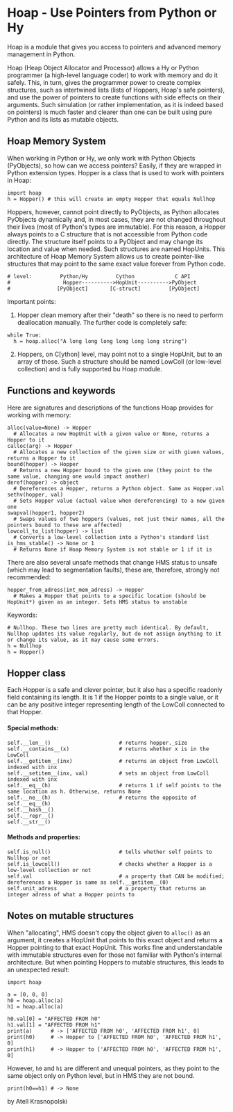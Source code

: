 # Hoap - Use Pointers from Python or Hy
Hoap is a module that gives you access to pointers and advanced memory management in Python.

Hoap (Heap Object Allocator and Processor) allows a Hy or Python programmer (a high-level language coder) to work with memory and do it safely. This, in turn, gives the programmer power to create complex structures, such as intertwined lists (lists of Hoppers, Hoap's safe pointers), and use the power of pointers to create functions with side effects on their arguments. Such simulation (or rather implementation, as it is indeed based on pointers) is much faster and clearer than one can be built using pure Python and its lists as mutable objects.

## Hoap Memory System
When working in Python or Hy, we only work with Python Objects (PyObjects), so how can we access pointers? Easily, if they are wrapped in Python extension types. Hopper is a class that is used to work with pointers in Hoap:
```
import hoap
h = Hopper() # this will create an empty Hopper that equals Nullhop
```
Hoppers, however, cannot point directly to PyObjects, as Python allocates PyObjects dynamically and, in most cases, they are not changed throughout their lives (most of Python's types are immutable). For this reason, a Hopper always points to a C structure that is not accessible from Python code directly. The structure itself points to a PyObject and may change its location and value when needed. Such structures are named HopUnits. This architecture of Hoap Memory System allows us to create pointer-like structures that may point to the same exact value forever from Python code.
```
# level:         Python/Hy         Cython             C API
#                 Hopper---------->HopUnit---------->PyObject
#               [PyObject]       [C-struct]         [PyObject]
```
Important points:
1) Hopper clean memory after their "death" so there is no need to perform deallocation manually. The further code is completely safe:
```
while True:
  h = hoap.alloc("A long long long long long long string")
```
2) Hoppers, on C[ython] level, may point not to a single HopUnit, but to an array of those. Such a structure should be named LowColl (or low-level collection) and is fully supported bu Hoap module.

## Functions and keywords
Here are signatures and descriptions of the functions Hoap provides for working with memory:
```
alloc(value=None) -> Hopper
  # Allocates a new HopUnit with a given value or None, returns a Hopper to it
calloc(arg) -> Hopper
  # Allocates a new collection of the given size or with given values, returns a Hopper to it
bound(hopper) -> Hopper
  # Returns a new Hopper bound to the given one (they point to the same value, changing one would impact another)
deref(hopper) -> object
  # Dereferences a Hopper, returns a Python object. Same as Hopper.val
sethv(hopper, val)
  # Sets Hopper value (actual value when dereferencing) to a new given one
swapval(hopper1, hopper2)
  # Swaps values of two hoppers (values, not just their names, all the pointers bound to these are affected)
lowcoll_to_list(hopper) -> list
  # Converts a low-level collection into a Python's standard list
is_hms_stable() -> None or 1
  # Returns None if Hoap Memory System is not stable or 1 if it is
```
There are also several unsafe methods that change HMS status to unsafe (which may lead to segmentation faults), these are, therefore, strongly not recommended:
```
hopper_from_adress(int_mem_adress) -> Hopper
  # Makes a Hopper that points to a specific location (should be HopUnit*) given as an integer. Sets HMS status to unstable
```
Keywords:
```
# Nullhop. These two lines are pretty much identical. By default, Nullhop updates its value regularly, but do not assign anything to it or change its value, as it may cause some errors.
h = Nullhop
h = Hopper()
```
## Hopper class
Each Hopper is a safe and clever pointer, but it also has a specific readonly field containing its length. It is 1 if the Hopper points to a single value, or it can be any positive integer representing length of the LowColl connected to that Hopper.
#### Special methods:
```
self.__len__()                      # returns hopper._size
self.__contains__(x)                # returns whether x is in the LowColl
self.__getitem__(inx)               # returns an object from LowColl indexed with inx
self.__setitem__(inx, val)          # sets an object from LowColl indexed with inx
self.__eq__(h)                      # returns 1 if self points to the same location as h. Otherwise, returns None
self.__ne__(h)                      # returns the opposite of self.__eq__(h)
self.__hash__()
self.__repr__()
self.__str__()
```
#### Methods and properties:
```
self.is_null()                      # tells whether self points to Nullhop or not
self.is_lowcoll()                   # checks whether a Hopper is a low-level collection or not
self.val                            # a property that CAN be modified; dereferences a Hopper is same as self.__getitem__(0)
self.unit_adress                    # a property that returns an integer adress of what a Hopper points to
```

## Notes on mutable structures
When "allocating", HMS doesn't copy the object given to `alloc()` as an argument, it creates a HopUnit that points to this exact object and returns a Hopper pointing to that exact HopUnit. This works fine and understandable with immutable structures even for those not familiar with Python's internal architecture. But when pointing Hoppers to mutable structures, this leads to an unexpected result:
```
import hoap

a = [0, 0, 0]
h0 = hoap.alloc(a)
h1 = hoap.alloc(a)

h0.val[0] = "AFFECTED FROM h0"
h1.val[1] = "AFFECTED FROM h1"
print(a)      # -> ['AFFECTED FROM h0', 'AFFECTED FROM h1', 0]
print(h0)     # -> Hopper to ['AFFECTED FROM h0', 'AFFECTED FROM h1', 0]
print(h1)     # -> Hopper to ['AFFECTED FROM h0', 'AFFECTED FROM h1', 0]
```
However, `h0` and `h1` are different and unequal pointers, as they point to the same object only on Python level, but in HMS they are not bound.
```
print(h0==h1) # -> None
```








by Atell Krasnopolski
